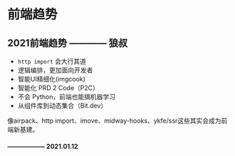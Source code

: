 # 前端趋势

## 2021前端趋势 ———— 狼叔

* `http import` 会大行其道
*  逻辑编排，更加面向开发者
* 智能UI精细化(imgcook)
* 智能化 PRD 2 Code（P2C）
* 不会 Python，前端也能搞机器学习
* 从组件库到动态集合（Bit.dev）

像airpack、http import、imove、midway-hooks、ykfe/ssr这些其实会成为前端新基建。

#### ——————  2021.01.12